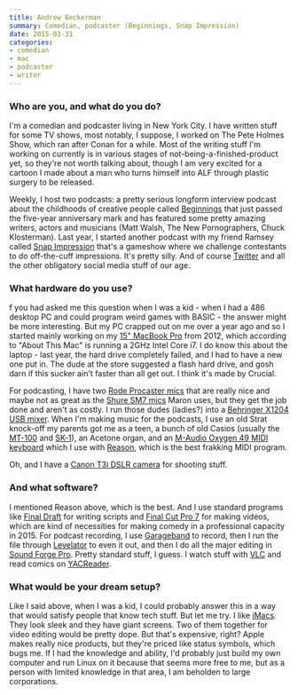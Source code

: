 ```yaml
---
title: Andrew Beckerman
summary: Comedian, podcaster (Beginnings, Snap Impression)
date: 2015-03-31
categories:
- comedian
- mac
- podcaster
- writer
---
```


### Who are you, and what do you do?

I'm a comedian and podcaster living in New York City. I have written stuff for some TV shows, most notably, I suppose, I worked on The Pete Holmes Show, which ran after Conan for a while. Most of the writing stuff I'm working on currently is in various stages of not-being-a-finished-product yet, so they're not worth talking about, though I am very excited for a cartoon I made about a man who turns himself into ALF through plastic surgery to be released. 

Weekly, I host two podcasts: a pretty serious longform interview podcast about the childhoods of creative people called [Beginnings](http://beginningspod.com/ "The creative people's childhood podcast.") that just passed the five-year anniversary mark and has featured some pretty amazing writers, actors and musicians (Matt Walsh, The New Pornographers, Chuck Klosterman). Last year, I started another podcast with my friend Ramsey called [Snap Impression](http://snapimpression.com/ "The impression gameshow podcast.") that's a gameshow where we challenge contestants to do off-the-cuff impressions. It's pretty silly. And of course [Twitter](https://twitter.com/AndyBeckerman "Andrew's Twitter account.") and all the other obligatory social media stuff of our age.

### What hardware do you use?

f you had asked me this question when I was a kid - when I had a 486 desktop PC and could program weird games with BASIC - the answer might be more interesting. But my PC crapped out on me over a year ago and so I started mainly working on my [15" MacBook Pro][macbook-pro] from 2012, which according to "About This Mac" is running a 2GHz Intel Core i7. I do know this about the laptop - last year, the hard drive completely failed, and I had to have a new one put in. The dude at the store suggested a flash hard drive, and gosh darn if this sucker ain't faster than all get out. I think it's made by Crucial.

For podcasting, I have two [Rode Procaster mics][procaster] that are really nice and maybe not as great as the [Shure SM7 mics][sm7b] Maron uses, but they get the job done and aren't as costly. I run those dudes (ladies?) into a [Behringer X1204 USB mixer][x1204usb]. When I'm making music for the podcasts, I use an old Strat knock-off my parents got me as a teen, a bunch of old Casios (usually the [MT-100][casiotone-mt-100] and [SK-1][]), an Acetone organ, and an [M-Audio Oxygen 49 MIDI keyboard][oxygen-49] which I use with [Reason][], which is the best frakking MIDI program.

Oh, and I have a [Canon T3i DSLR camera][eos-rebel-t3i] for shooting stuff.

### And what software?

I mentioned Reason above, which is the best. And I use standard programs like [Final Draft][final-draft] for writing scripts and [Final Cut Pro 7][final-cut-pro] for making videos, which are kind of necessities for making comedy in a professional capacity in 2015. For podcast recording, I use [Garageband][] to record, then I run the file through [Levelator][the-levelator] to even it out, and then I do all the major editing in [Sound Forge Pro][sound-forge]. Pretty standard stuff, I guess. I watch stuff with [VLC][] and read comics on [YACReader][].

### What would be your dream setup?

Like I said above, when I was a kid, I could probably answer this in a way that would satisfy people that know tech stuff. But let me try. I like [iMacs][imac]. They look sleek and they have giant screens. Two of them together for video editing would be pretty dope. But that's expensive, right? Apple makes really nice products, but they're priced like status symbols, which bugs me. If I had the knowledge and ability, I'd probably just build my own computer and run Linux on it because that seems more free to me, but as a person with limited knowledge in that area, I am beholden to large corporations.

[casiotone-mt-100]: https://en.wikipedia.org/wiki/Casio_MT-100 "A 49 key keyboard."
[eos-rebel-t3i]: https://en.wikipedia.org/wiki/Canon_EOS_600D "An 18 megapixel DSLR."
[final-cut-pro]: https://en.wikipedia.org/wiki/Final_Cut_Pro "A nonlinear video editor."
[final-draft]: https://www.finaldraft.com/ "Popular screenwriting software."
[garageband]: https://www.apple.com/mac/garageband/ "An audio recording and editing tool for the Mac."
[imac]: https://www.apple.com/imac-24/ "An all-in-one computer."
[macbook-pro]: https://www.apple.com/macbook-pro/ "A laptop."
[oxygen-49]: http://web.archive.org/web/20140702084637/http://www.m-audio.com/products/en_us/Oxygen49.html "A 49-key MIDI keyboard."
[procaster]: http://web.archive.org/web/20220130231532/https://rode.com/microphones/procaster "A dynamic microphone."
[reason]: http://web.archive.org/web/20230718002423/https://reasonstudios.com/ "A virtual studio rack for creating music."
[sk-1]: https://en.wikipedia.org/wiki/Casio_SK-1 "A 32 key synthesizer."
[sm7b]: http://web.archive.org/web/20190411150954/http://www.shure.com/americas/products/microphones/sm/sm7b-vocal-microphone "A dynamic microphone."
[sound-forge]: http://web.archive.org/web/20230605044700/https://www.sonycreativesoftware.com/soundforgepro/ "Audio editing software."
[the-levelator]: https://en.wikipedia.org/wiki/Levelator "Software for auto-adjusting the levels in audio."
[vlc]: http://www.videolan.org/vlc/ "An open-source media player."
[x1204usb]: http://web.archive.org/web/20150914172652/http://www.behringer.com/EN/Products/X1204USB.aspx "A mixer with a USB interface."
[yacreader]: https://www.yacreader.com/ "A comic book reader."
